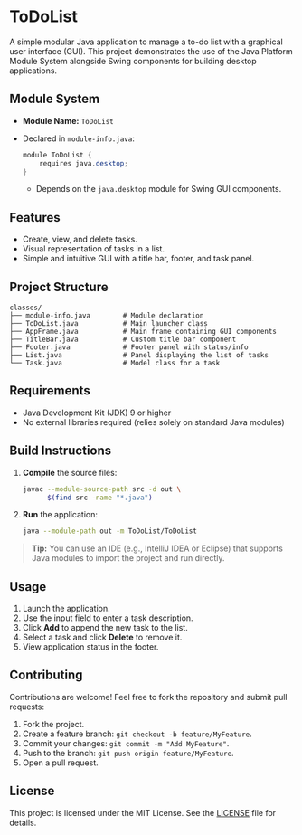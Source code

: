 # ToDoList

A simple modular Java application to manage a to-do list with a graphical user interface (GUI). This project demonstrates the use of the Java Platform Module System alongside Swing components for building desktop applications.

## Module System

* **Module Name:** `ToDoList`
* Declared in `module-info.java`:

  ```java
  module ToDoList {
      requires java.desktop;
  }
  ```

  * Depends on the `java.desktop` module for Swing GUI components.

## Features

* Create, view, and delete tasks.
* Visual representation of tasks in a list.
* Simple and intuitive GUI with a title bar, footer, and task panel.

## Project Structure

```
classes/
├── module-info.java        # Module declaration
├── ToDoList.java           # Main launcher class
├── AppFrame.java           # Main frame containing GUI components
├── TitleBar.java           # Custom title bar component
├── Footer.java             # Footer panel with status/info
├── List.java               # Panel displaying the list of tasks
└── Task.java               # Model class for a task
```

## Requirements

* Java Development Kit (JDK) 9 or higher
* No external libraries required (relies solely on standard Java modules)

## Build Instructions

1. **Compile** the source files:

   ```bash
   javac --module-source-path src -d out \
         $(find src -name "*.java")
   ```
2. **Run** the application:

   ```bash
   java --module-path out -m ToDoList/ToDoList
   ```

> **Tip:** You can use an IDE (e.g., IntelliJ IDEA or Eclipse) that supports Java modules to import the project and run directly.

## Usage

1. Launch the application.
2. Use the input field to enter a task description.
3. Click **Add** to append the new task to the list.
4. Select a task and click **Delete** to remove it.
5. View application status in the footer.

## Contributing

Contributions are welcome! Feel free to fork the repository and submit pull requests:

1. Fork the project.
2. Create a feature branch: `git checkout -b feature/MyFeature`.
3. Commit your changes: `git commit -m "Add MyFeature"`.
4. Push to the branch: `git push origin feature/MyFeature`.
5. Open a pull request.

## License

This project is licensed under the MIT License. See the [LICENSE](/LICENSE) file for details.
